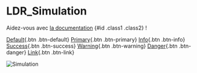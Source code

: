 # LDR_Simulation
Aidez-vous avec [la documentation](https://lilaiguernelala.github.io/LDR_Simulation/) {#id .class1 .class2} !

[Default](#){.btn .btn-default}
[Primary](#){.btn .btn-primary}
[Info](#){.btn .btn-info}
[Success](#){.btn .btn-success}
[Warning](#){.btn .btn-warning}
[Danger](#){.btn .btn-danger}
[Link](#){.btn .btn-link}

![Simulation](https://github.com/lilaiguernelala/LDR_Simulation/blob/main/docs/source/assets/images/gif1.gif "Drone Painting scene")
